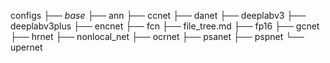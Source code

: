 configs
├── _base_
├── ann
├── ccnet
├── danet
├── deeplabv3
├── deeplabv3plus
├── encnet
├── fcn
├── file_tree.md
├── fp16
├── gcnet
├── hrnet
├── nonlocal_net
├── ocrnet
├── psanet
├── pspnet
└── upernet
